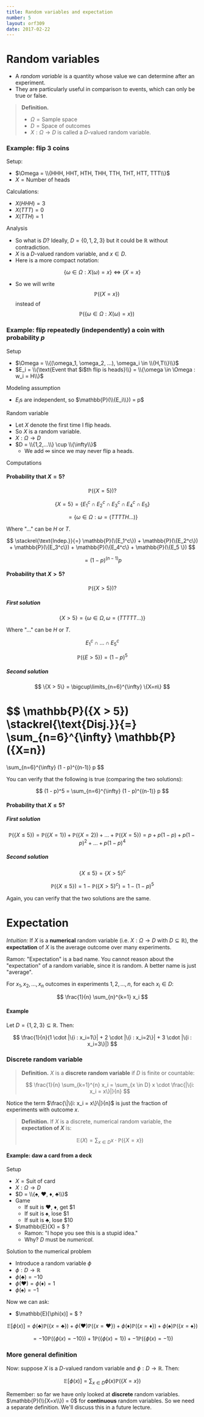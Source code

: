 ```yaml
---
title: Random variables and expectation
number: 5
layout: orf309
date: 2017-02-22
---
```


# Random variables

- A _random variable_ is a quantity whose value we can determine after an experiment.
- They are particularly useful in comparison to events, which can only be true or false.

> **Definition.**
>
> - $\Omega = \text{Sample space}$
> - $D = \text{Space of outcomes}$
> - $X: \Omega \rightarrow D$ is called a $D$-valued random variable.

### Example: flip 3 coins

Setup:

- $\Omega = \\{HHH, HHT, HTH, THH, TTH, THT, HTT, TTT\\}$
- $X = \text{Number of heads}$

Calculations:

- $X(HHH) = 3$
- $X(TTT) = 0$
- $X(TTH) = 1$

Analysis

- So what is $D$? Ideally, $D = \{0,1,2,3\}$ but it could be $\mathbb{R}$ without contradiction.
- $X$ is a $D$-valued random variable, and $x \in D$.
- Here is a more compact notation:

$$
	\{\omega \in \Omega : X(\omega) = x\} \iff \{X = x\}
$$

- So we will write $$\mathbb{P}(\{X = x\})$$ instead of $$\mathbb{P}(\{\omega \in \Omega : X(\omega) = x\})$$


### Example: flip repeatedly (independently) a coin with probability $p$

Setup

- $\Omega = \\{(\omega_1, \omega_2, ...), \omega_i \in \\{H,T\\}\\}$
- $E_i = \\{\text{Event that $i$th flip is heads}\\} = \\{\omega \in \Omega : w_i = H\\}$

Modeling assumption

- $E_i$s are independent, so $\mathbb{P}(\\{E_i\\}) = p$

Random variable

- Let $X$ denote the first time I flip heads.
- So $X$ is a random variable.
- $X: \Omega \rightarrow D$
- $D = \\{1,2,...\\} \cup \\{\infty\\}$
    - We add $\infty$ since we may never flip a heads.

Computations

#### Probability that $X = 5$?

$$
\mathbb{P}(\{X = 5\})?
$$

$$
\{X=5\} = \{E_1^c \cap E_2^c \cap E_3^c \cap E_4^c \cap E_5 \}
$$

$$
= \{\omega \in \Omega : \omega = (TTTTH...)\}
$$

Where "..." can be $H$ or $T$.

$$
\stackrel{\text{Indep.}}{=} \mathbb{P}(\{E_1^c\}) + \mathbb{P}(\{E_2^c\}) + \mathbb{P}(\{E_3^c\}) + \mathbb{P}(\{E_4^c\} + \mathbb{P}(\{E_5 \})
$$

$$
= (1 - p)^{(n-1)} p
$$

#### Probability that $X > 5$?

$$
\mathbb{P}(\{X > 5\})?
$$

##### First solution

$$
\{X > 5\} = \{\omega \in \Omega, \omega = (TTTTT...)\}
$$

Where "..." can be $H$ or $T$.

$$
E_1^c \cap ... \cap E_5^c
$$

$$
\mathbb{P}(\{E > 5\}) = (1 - p)^5
$$

##### Second solution

$$
\{X > 5\} = \bigcup\limits_{n=6}^{\infty} \{X=n\}
$$

$$
\mathbb{P}(\{X > 5\}) 
\stackrel{\text{Disj.}}{=} \sum_{n=6}^{\infty} \mathbb{P}(\{X=n\})
=
\sum_{n=6}^{\infty} (1 - p)^{(n-1)} p
$$

You can verify that the following is true (comparing the two solutions):

$$
(1 - p)^5 = \sum_{n=6}^{\infty} (1 - p)^{(n-1)} p
$$

#### Probability that $X \leq 5$?

##### First solution

$$
\mathbb{P}(\{X \leq 5\}) 
= \mathbb{P}(\{X=1\}) + \mathbb{P}(\{X=2\}) + ... + \mathbb{P}(\{X=5\})
= p + p(1 - p) + p(1 - p)^2 + ... + p(1 - p)^4
$$

##### Second solution

$$
\{X \leq 5\} = \{X > 5\}^c
$$

$$
\mathbb{P}(\{X \leq 5\}) = 1 - \mathbb{P}(\{X > 5\}^c) = 1 - (1 - p)^5
$$

Again, you can verify that the two solutions are the same.


# Expectation

_Intuition:_ If $X$ is a **numerical** random variable (i.e. $X: \Omega \rightarrow D$ with $D \subseteq \mathbb{R}$), the **expectation** of $X$ is the average outcome over many experiments.

Ramon: "Expectation" is a bad name. You cannot reason about the "expectation" of a random variable, since it is random. A better name is just "average".

For $x_1, x_2, ..., x_n$ outcomes in experiments $1, 2, ..., n$, for each $x_i \in D$:

$$
\frac{1}{n} \sum_{n}^{k=1} x_i
$$

#### Example

Let $D = \{1,2,3\} \subseteq \mathbb{R}$. Then:

$$
\frac{1}{n}(1 \cdot |\{i : x_i=1\}| + 2 \cdot |\{i : x_i=2\}| + 3 \cdot |\{i : x_i=3\}|)
$$

### Discrete random variable

> **Definition.** $X$ is a **discrete random variable** if $D$ is finite or countable:
>
> $$
> \frac{1}{n} \sum_{k=1}^{n} x_i = \sum_{x \in D} x \cdot \frac{|\{i: x_i = x\}|}{n}
> $$

Notice the term $\frac{\|\{i: x_i = x\}\|}{n}$ is just the fraction of experiments with outcome $x$.

> **Definition.** If $X$ is a discrete, numerical random variable, the **expectation of $X$** is:
>
> $$
> \mathbb{E}(X) = \sum_{x \in D} x \cdot \mathbb{P}(\{X=x\})
> $$


#### Example: daw a card from a deck

Setup

- $X = \text{Suit of card}$
- $X : \Omega \rightarrow D$
- $D = \\{♠, ♥, ♦, ♣\\}$
- Game 
	- If suit is ♥, ♦, get $1
	- If suit is ♠, lose $1
	- If suit is ♣, lose $10
- $\mathbb{E}(X) = $ ?
    - Ramon: "I hope you see this is a stupid idea."
    - Why? $D$ must be _numerical_.

Solution to the numerical problem

- Introduce a random variable $\phi$
- $\phi : D \rightarrow \mathbb{R}$
- $\phi(♣) = -10$
- $\phi(♥) = \phi(♦) = 1$
- $\phi(♠) = -1$

Now we can ask:

- $\mathbb{E}[\phi(x)] = $ ?

$$
\mathbb{E}[\phi(x)] =
\phi(♣) \mathbb{P}(\{x = ♣\}) +
\phi(♥) \mathbb{P}(\{x = ♥\}) +
\phi(♦) \mathbb{P}(\{x = ♦\}) +
\phi(♠) \mathbb{P}(\{x = ♠\})
$$

$$
= -10 \mathbb{P}(\{\phi(x) = -10\}) +
1 \mathbb{P}(\{\phi(x) = 1\}) +
-1 \mathbb{P}(\{\phi(x) = -1\})
$$

### More general definition

Now: suppose $X$ is a $D$-valued random variable and $\phi: D \rightarrow \mathbb{R}$. Then:

$$
\mathbb{E}[\phi(x)] = \sum_{x \in D} \phi(x) \mathbb{P}(\{X=x\})
$$

Remember: so far we have only looked at **discrete** random variables. $\mathbb{P}(\\{X=x\\}) = 0$ for **continuous** random variables. So we need a separate definition. We'll discuss this in a future lecture.